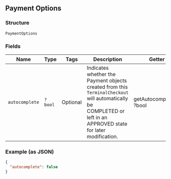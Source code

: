 ## Payment Options

### Structure

`PaymentOptions`

### Fields

| Name | Type | Tags | Description | Getter | Setter |
|  --- | --- | --- | --- | --- | --- |
| `autocomplete` | `?bool` | Optional | Indicates whether the Payment objects created from this `TerminalCheckout` will automatically be<br>COMPLETED or left in an APPROVED state for later modification. | getAutocomplete(): ?bool | setAutocomplete(?bool autocomplete): void |

### Example (as JSON)

```json
{
  "autocomplete": false
}
```

